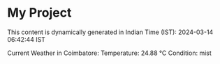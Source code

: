# My Project

This content is dynamically generated in Indian Time (IST): 2024-03-14 06:42:44 IST


Current Weather in Coimbatore:
Temperature: 24.88 °C
Condition: mist
